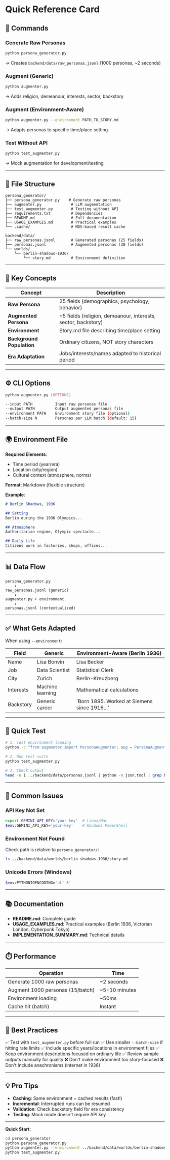 # Quick Reference Card

## 🚀 **Commands**

### Generate Raw Personas
```bash
python persona_generator.py
```
→ Creates `backend/data/raw_personas.jsonl` (1000 personas, ~2 seconds)

### Augment (Generic)
```bash
python augmenter.py
```
→ Adds religion, demeanour, interests, sector, backstory

### Augment (Environment-Aware)
```bash
python augmenter.py --environment PATH_TO_STORY.md
```
→ Adapts personas to specific time/place setting

### Test Without API
```bash
python test_augmenter.py
```
→ Mock augmentation for development/testing

---

## 📁 **File Structure**

```
persona_generator/
├── persona_generator.py    # Generate raw personas
├── augmenter.py             # LLM augmentation
├── test_augmenter.py        # Testing without API
├── requirements.txt         # Dependencies
├── README.md                # Full documentation
├── USAGE_EXAMPLES.md        # Practical examples
└── .cache/                  # MD5-based result cache

backend/data/
├── raw_personas.jsonl       # Generated personas (25 fields)
├── personas.jsonl           # Augmented personas (30 fields)
└── worlds/
    └── berlin-shadows-1936/
        └── story.md         # Environment definition
```

---

## 🔑 **Key Concepts**

| Concept | Description |
|---------|-------------|
| **Raw Persona** | 25 fields (demographics, psychology, behavior) |
| **Augmented Persona** | +5 fields (religion, demeanour, interests, sector, backstory) |
| **Environment** | Story.md file describing time/place setting |
| **Background Population** | Ordinary citizens, NOT story characters |
| **Era Adaptation** | Jobs/interests/names adapted to historical period |

---

## ⚙️ **CLI Options**

```bash
python augmenter.py [OPTIONS]

--input PATH          Input raw personas file
--output PATH         Output augmented personas file
--environment PATH    Environment story file (optional)
--batch-size N        Personas per LLM batch (default: 15)
```

---

## 🌍 **Environment File**

**Required Elements**:
- Time period (year/era)
- Location (city/region)
- Cultural context (atmosphere, norms)

**Format**: Markdown (flexible structure)

**Example**:
```markdown
# Berlin Shadows, 1936

## Setting
Berlin during the 1936 Olympics...

## Atmosphere
Authoritarian regime, Olympic spectacle...

## Daily Life
Citizens work in factories, shops, offices...
```

---

## 📊 **Data Flow**

```
persona_generator.py
    ↓
raw_personas.jsonl (generic)
    ↓
augmenter.py + environment
    ↓
personas.jsonl (contextualized)
```

---

## ✅ **What Gets Adapted**

When using `--environment`:

| Field | Generic | Environment-Aware (Berlin 1936) |
|-------|---------|----------------------------------|
| Name | Lisa Bonvin | Lisa Becker |
| Job | Data Scientist | Statistical Clerk |
| City | Zurich | Berlin-Kreuzberg |
| Interests | Machine learning | Mathematical calculations |
| Backstory | Generic career | 'Born 1895. Worked at Siemens since 1916...' |

---

## 🧪 **Quick Test**

```bash
# 1. Test environment loading
python -c "from augmenter import PersonaAugmenter; aug = PersonaAugmenter('test', environment_path='../backend/data/worlds/berlin-shadows-1936/story.md'); print('OK' if aug.environment_context['available'] else 'FAIL')"

# 2. Run test suite
python test_augmenter.py

# 3. Check output
head -n 1 ../backend/data/personas.jsonl | python -m json.tool | grep backstory
```

---

## 🚨 **Common Issues**

### API Key Not Set
```bash
export GEMINI_API_KEY='your-key'  # Linux/Mac
$env:GEMINI_API_KEY='your-key'    # Windows PowerShell
```

### Environment Not Found
Check path is relative to `persona_generator/`:
```bash
ls ../backend/data/worlds/berlin-shadows-1936/story.md
```

### Unicode Errors (Windows)
```bash
$env:PYTHONIOENCODING='utf-8'
```

---

## 📚 **Documentation**

- **README.md**: Complete guide
- **USAGE_EXAMPLES.md**: Practical examples (Berlin 1936, Victorian London, Cyberpunk Tokyo)
- **IMPLEMENTATION_SUMMARY.md**: Technical details

---

## ⏱️ **Performance**

| Operation | Time |
|-----------|------|
| Generate 1000 raw personas | ~2 seconds |
| Augment 1000 personas (15/batch) | ~5-10 minutes |
| Environment loading | ~50ms |
| Cache hit (batch) | Instant |

---

## 🎯 **Best Practices**

✅ Test with `test_augmenter.py` before full run
✅ Use smaller `--batch-size` if hitting rate limits
✅ Include specific years/locations in environment files
✅ Keep environment descriptions focused on ordinary life
✅ Review sample outputs manually for quality
❌ Don't make environment too story-focused
❌ Don't include anachronisms (internet in 1936)

---

## 💡 **Pro Tips**

- **Caching**: Same environment = cached results (fast!)
- **Incremental**: Interrupted runs can be resumed
- **Validation**: Check backstory field for era consistency
- **Testing**: Mock mode doesn't require API key

---

**Quick Start**:
```bash
cd persona_generator
python persona_generator.py
python augmenter.py --environment ../backend/data/worlds/berlin-shadows-1936/story.md
python test_augmenter.py
```

